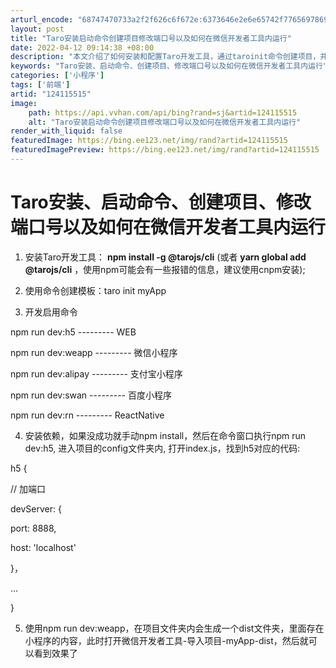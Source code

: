 ```yaml
---
arturl_encode: "68747470733a2f2f626c6f672e:6373646e2e6e65742f77656978696e5f35303233363937332f:61727469636c652f64657461696c732f313234313135353135"
layout: post
title: "Taro安装启动命令创建项目修改端口号以及如何在微信开发者工具内运行"
date: 2022-04-12 09:14:38 +08:00
description: "本文介绍了如何安装和配置Taro开发工具，通过taroinit命令创建项目，并详细阐述了针对不同平台"
keywords: "Taro安装、启动命令、创建项目、修改端口号以及如何在微信开发者工具内运行"
categories: ['小程序']
tags: ['前端']
artid: "124115515"
image:
    path: https://api.vvhan.com/api/bing?rand=sj&artid=124115515
    alt: "Taro安装启动命令创建项目修改端口号以及如何在微信开发者工具内运行"
render_with_liquid: false
featuredImage: https://bing.ee123.net/img/rand?artid=124115515
featuredImagePreview: https://bing.ee123.net/img/rand?artid=124115515
---
```


# Taro安装、启动命令、创建项目、修改端口号以及如何在微信开发者工具内运行

1. 安装Taro开发工具：
**npm install -g @tarojs/cli**
(或者
**yarn global add @tarojs/cli**
，使用npm可能会有一些报错的信息，建议使用cnpm安装);

2. 使用命令创建模板：taro init myApp

3. 开发启用命令

npm run dev:h5 --------- WEB

npm run dev:weapp --------- 微信小程序

npm run dev:alipay --------- 支付宝小程序

npm run dev:swan --------- 百度小程序

npm run dev:rn --------- ReactNative

4. 安装依赖，如果没成功就手动npm install，然后在命令窗口执行npm run dev:h5, 进入项目的config文件夹内, 打开index.js，找到h5对应的代码:

h5 {

// 加端口

devServer: {

port: 8888,

host: 'localhost'

}，

...

}

5. 使用npm run dev:weapp，在项目文件夹内会生成一个dist文件夹，里面存在小程序的内容，此时打开微信开发者工具-导入项目-myApp-dist，然后就可以看到效果了
